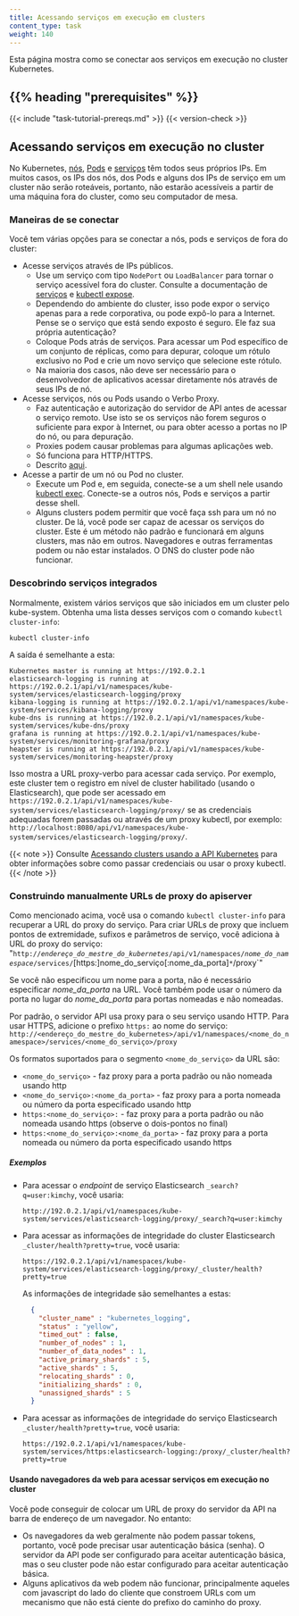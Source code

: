 ```yaml
---
title: Acessando serviços em execução em clusters
content_type: task
weight: 140
---
```


<!-- overview -->
Esta página mostra como se conectar aos serviços em execução no cluster Kubernetes.

## {{% heading "prerequisites" %}}

{{< include "task-tutorial-prereqs.md" >}} {{< version-check >}}

<!-- steps -->

## Acessando serviços em execução no cluster

No Kubernetes, [nós](/pt-br/docs/concepts/architecture/nodes/), [Pods](/docs/concepts/workloads/pods/) e [serviços](/docs/concepts/services-networking/service/) têm todos seus próprios IPs. Em muitos casos, os IPs dos nós, dos Pods e alguns dos IPs de serviço em um cluster não serão
roteáveis, portanto, não estarão acessíveis a partir de uma máquina fora do cluster, como seu computador de mesa.

### Maneiras de se conectar

Você tem várias opções para se conectar a nós, pods e serviços de fora do cluster:

  - Acesse serviços através de IPs públicos.
    - Use um serviço com tipo `NodePort` ou `LoadBalancer` para tornar o serviço acessível fora do cluster. Consulte a documentação de [serviços](/docs/concepts/services-networking/service/) e
[kubectl expose](/docs/reference/generated/kubectl/kubectl-commands/#expose).
    - Dependendo do ambiente do cluster, isso pode expor o serviço apenas para a rede corporativa, ou pode expô-lo para a Internet. Pense se o serviço que está sendo exposto é seguro. Ele faz sua própria autenticação?
    - Coloque Pods atrás de serviços. Para acessar um Pod específico de um conjunto de réplicas, como para depurar, coloque um rótulo exclusivo no Pod e crie um novo serviço que selecione este rótulo.
    - Na maioria dos casos, não deve ser necessário para o desenvolvedor de aplicativos acessar diretamente nós através de seus IPs de nó.
  - Acesse serviços, nós ou Pods usando o Verbo Proxy.
    - Faz autenticação e autorização do servidor de API antes de acessar o serviço remoto. Use isto se os serviços não forem seguros o suficiente para expor à Internet, ou para obter acesso a portas no IP do nó, ou para depuração.
    - Proxies podem causar problemas para algumas aplicações web.
    - Só funciona para HTTP/HTTPS.
    - Descrito [aqui](#manually-constructing-apiserver-proxy-urls).
  - Acesse a partir de um nó ou Pod no cluster.
    - Execute um Pod e, em seguida, conecte-se a um shell nele usando [kubectl exec](/docs/reference/generated/kubectl/kubectl-commands/#exec). Conecte-se a outros nós, Pods e serviços a partir desse shell.
    - Alguns clusters podem permitir que você faça ssh para um nó no cluster. De lá, você pode ser capaz de acessar os serviços do cluster. Este é um método não padrão e funcionará em alguns clusters, mas não em outros. Navegadores e outras ferramentas podem ou não estar instalados. O DNS do cluster pode não funcionar.

### Descobrindo serviços integrados

Normalmente, existem vários serviços que são iniciados em um cluster pelo kube-system. Obtenha uma lista desses serviços com o comando `kubectl cluster-info`:

```shell
kubectl cluster-info
```

A saída é semelhante a esta:

```
Kubernetes master is running at https://192.0.2.1
elasticsearch-logging is running at https://192.0.2.1/api/v1/namespaces/kube-system/services/elasticsearch-logging/proxy
kibana-logging is running at https://192.0.2.1/api/v1/namespaces/kube-system/services/kibana-logging/proxy
kube-dns is running at https://192.0.2.1/api/v1/namespaces/kube-system/services/kube-dns/proxy
grafana is running at https://192.0.2.1/api/v1/namespaces/kube-system/services/monitoring-grafana/proxy
heapster is running at https://192.0.2.1/api/v1/namespaces/kube-system/services/monitoring-heapster/proxy
```

Isso mostra a URL proxy-verbo para acessar cada serviço. Por exemplo, este cluster tem o registro em nível de cluster habilitado (usando o Elasticsearch), que pode ser acessado em `https://192.0.2.1/api/v1/namespaces/kube-system/services/elasticsearch-logging/proxy/` se as credenciais adequadas forem passadas ou através de um proxy kubectl, por exemplo: `http://localhost:8080/api/v1/namespaces/kube-system/services/elasticsearch-logging/proxy/`.

{{< note >}}
Consulte [Acessando clusters usando a API Kubernetes](/docs/tasks/administer-cluster/access-cluster-api/#accessing-the-cluster-api) para obter informações sobre como passar credenciais ou usar o proxy kubectl.
{{< /note >}}

### Construindo manualmente URLs de proxy do apiserver

Como mencionado acima, você usa o comando `kubectl cluster-info` para recuperar a URL do proxy do serviço. Para criar URLs de proxy que incluem pontos de extremidade, sufixos e parâmetros de serviço, você adiciona à URL do proxy do serviço:
"`http://`*`endereço_do_mestre_do_kubernetes`*`/api/v1/namespaces/`*`nome_do_namespace`*`/services/`[https:]nome_do_serviço[:nome_da_porta]`*`/proxy`"

Se você não especificou um nome para a porta, não é necessário especificar *nome_da_porta* na URL. Você também pode usar o número da porta no lugar do *nome_da_porta* para portas nomeadas e não nomeadas.

Por padrão, o servidor API usa proxy para o seu serviço usando HTTP. Para usar HTTPS, adicione o prefixo `https:` ao nome do serviço:
`http://<endereço_do_mestre_do_kubernetes>/api/v1/namespaces/<nome_do_namespace>/services/<nome_do_serviço>/proxy`

Os formatos suportados para o segmento `<nome_do_serviço>` da URL são:

* `<nome_do_serviço>` - faz proxy para a porta padrão ou não nomeada usando http
* `<nome_do_serviço>:<nome_da_porta>` - faz proxy para a porta nomeada ou número da porta especificado usando http
* `https:<nome_do_serviço>:` - faz proxy para a porta padrão ou não nomeada usando https (observe o dois-pontos no final)
* `https:<nome_do_serviço>:<nome_da_porta>` - faz proxy para a porta nomeada ou número da porta especificado usando https

##### Exemplos

* Para acessar o _endpoint_ de serviço Elasticsearch `_search?q=user:kimchy`, você usaria:

  ```
  http://192.0.2.1/api/v1/namespaces/kube-system/services/elasticsearch-logging/proxy/_search?q=user:kimchy
  ```
  
* Para acessar as informações de integridade do cluster Elasticsearch `_cluster/health?pretty=true`, você usaria:

  ```
  https://192.0.2.1/api/v1/namespaces/kube-system/services/elasticsearch-logging/proxy/_cluster/health?pretty=true
  ```

  As informações de integridade são semelhantes a estas:
  
  ```json
    {
      "cluster_name" : "kubernetes_logging",
      "status" : "yellow",
      "timed_out" : false,
      "number_of_nodes" : 1,
      "number_of_data_nodes" : 1,
      "active_primary_shards" : 5,
      "active_shards" : 5,
      "relocating_shards" : 0,
      "initializing_shards" : 0,
      "unassigned_shards" : 5
    }
    ```
    
* Para acessar as informações de integridade do serviço Elasticsearch `_cluster/health?pretty=true`, você usaria:

  ```
  https://192.0.2.1/api/v1/namespaces/kube-system/services/https:elasticsearch-logging:/proxy/_cluster/health?pretty=true
  ```

#### Usando navegadores da web para acessar serviços em execução no cluster

Você pode conseguir de colocar um URL de proxy do servidor da API na barra de endereço de um navegador. No entanto:

  - Os navegadores da web geralmente não podem passar tokens, portanto, você pode precisar usar autenticação básica (senha). O servidor da API pode ser configurado para aceitar autenticação básica, mas o seu cluster pode não estar configurado para aceitar autenticação básica.
  - Alguns aplicativos da web podem não funcionar, principalmente aqueles com javascript do lado do cliente que constroem URLs com um mecanismo que não está ciente do prefixo do caminho do proxy.

